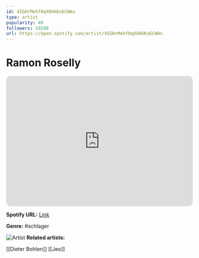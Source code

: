 ```yaml
---
id: 4IGHrMehf0qXOHkKxECWAn
type: artist
popularity: 49
followers: 19298
url: https://open.spotify.com/artist/4IGHrMehf0qXOHkKxECWAn
---
```

# Ramon Roselly

<iframe style="border-radius:12px" src="https://open.spotify.com/embed/artist/4IGHrMehf0qXOHkKxECWAn" width="100%" height="352" frameBorder="0" allowfullscreen="" allow="autoplay; clipboard-write; encrypted-media; fullscreen; picture-in-picture" loading="lazy"></iframe>

**Spotify URL:** [Link](https://open.spotify.com/artist/4IGHrMehf0qXOHkKxECWAn)

**Genre:**  #schlager

![Artist](https://i.scdn.co/image/ab6761610000e5eb0544e0f743d448f27269a187)
**Related artists:**

[[Dieter Bohlen]]
[[Jeo]]
